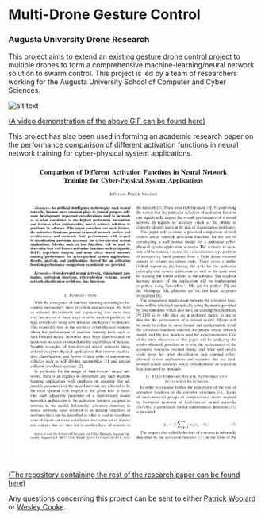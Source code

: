 # Multi-Drone Gesture Control
### Augusta University Drone Research
This project aims to extend an <a href="https://github.com/kinivi/tello-gesture-control" target="_blank">existing gesture drone control project</a> to multiple drones to form a comprehensive machine-learning/neural network solution to swarm control. This project is led by a team of researchers working for the Augusta University School of Computer and Cyber Sciences.

![alt text](https://github.com/JwoolardAU/Gesture-Drone-Control/blob/main/ezgif.com-gif-maker.gif?raw=true)

<a href="https://www.youtube.com/watch?v=cN6Tlk9Qxfw" target="_blank">(A video demonstration of the above GIF can be found here)</a>



This project has also been used in forming an academic research paper on the performance comparison of different activation functions in neural network
training for cyber-physical system applications.

![alt text](https://raw.githubusercontent.com/JwoolardAU/Gesture-Drone-Control/main/Capture.JPG)

<a href="https://github.com/JwoolardAU/Activation-Function-Comparison-Training-Data" target="_blank">(The repository containing the rest of the research paper can be found here)</a>

Any questions concerning this project can be sent to either 
[Patrick Woolard](mailto:jwoolard@augusta.edu) or [Wesley Cooke](mailto:wcooke@augusta.edu).
